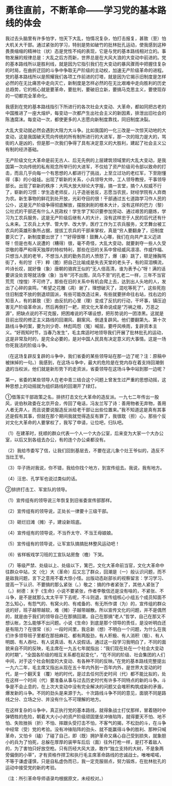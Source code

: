# 勇往直前，不断革命——学习党的基本路线的体会

我过去头脑里有许多怕字，怕天下大乱，怕情况复杂，怕打击报复，甚致（至）怕大机关大干部。通过紧张的学习，特别是势如破竹的批林批孔运动，使我感到这种畏畏缩缩的精神壮（状）态是党性不纯的表现，它是与党的基本路线相对立的。事物发展的规律总是：大乱之后方而新，世界总是在大风大浪的大变动中前进的。党的基本路线所以是胜利线，就是因为它指引我们在大变动的暴风骤雨中把握住复杂的时局，在曲折迂回的斗争中争取无产阶级的主动权，加速无产阶级革命的进程。党的基本路线所以是照耀我们各项工作前进的灯塔，就是因为它揭示旧制度是怎样必然的在无比痛苦中走向灭亡，新制度是怎样必然的在无比艰难中走向胜利的历史总趋势，它的核心就是要革命，要批判，要破旧立新，要搞马克思主义，要使现存的一切都完全革命化。

我感到在党的基本路线指引下所进行的各次社会大变动、大革命，都如同把古老的中国推进了一座大熔炉，每变动一次都产生出社会主义的新因素，排泄出旧社会的陈渣腐沫。每变动一次，都使更多的人志愿向新制度靠找，同旧制度决裂。

大乱大变动就必然会遇到大阻力大斗争。比如我国的一化三改是一次惊天动地的大变动，这是我国破天荒向传统的所有制所进行的大进军，那一次的阻力是大的，骂街的人是凶的，但是那一次我们争得了具有决定意义的大胜利，建起了社会主义公有制的经济基础。

无产阶级文化大革命是前无古人、后无先例的上层建筑领域里的大乱大变动，是我国第一次向传统的私有观念所举行的大进军，不仅给了资产阶级司令部以致命的打击，而且几乎向每一个有思想的人都进行了挑战，上至立过功的老红军，下至刚懂得（事）的小娃娃。出现了崭新的关系，小兵领导大帅，工人领导教授，干事领导部长。出现了崭新的秩序：大鸣大放大辩论大字报，搞一言堂，搞个人权威不行了，崭新的习惯：学生造老师反，儿子造爸爸反，志愿当农民，财经学院有人弃商为农。新生事物的鲜花到处开放，光彩夺目的很！干部通过五七道路学习作人民的公仆，这是无产阶级争得彻底解放，摆脱剥削的根本大计，没有这样的巴力（黎）公社式的干部还有什么人民政权！学生学了知识要参加劳动、通过艰苦的磨炼，学习为工农兵服务，这是无产阶级后继有人的大计，没有这样忠于人民的后代还有什么未来。工农兵上大学、管大学、改大学，医疗工作为工农兵服务，文艺舞台被工农兵的英雄形象所占据，提拔工农兵的干部来掌权，真是“穷人要翻身了，旧制度要灭亡了，新制度要出世了！”“好得很哪！鼓舞人心哪，我们在向共产主义迈进呀！但是也有人说遭的（糟得）很，毫不奇怪，大乱大变动，就要剥夺一些人久受崇敬的尊严和得天独厚的特权特利，那些在旧的关系中曾经威风凛凛、作威作福、只想当人民的老爷，不想当人民的勤务员的人愤怒了，爆（暴）跳了，顿足捶胸骂街了，有的甘（干）粹（脆）把自己比喻成是失去天堂的老头子，有的双泪横流，吟诗长叹，就好像（象）唐朝的骆宾王似的“无人倍高清，谁为表予心”呀！满的话要讲没处言呀就活像（象）当年“河不出图，凤鸟不至”的孔老二一样，三年不当官荒荒（惶惶）不可终了。那些在旧的关系中有机会爬上去，达到出人头地的人，发出了心碎的哀鸣，“希望之花雕（凋）谢了，理想破灭了，混吃等死了”，这些死抱住旧制度不放的倒退顽固派，有些可能改造过来，有些就要拼命往右站，找右边的知音人，有的甚致（至）由反抗的心里（理）变成了反抗的行动，干坏事，镇压迫害无产阶级革命派，然后再倒打一耙，把文化大革命说成是“万祸之根，万恶之源”，把缺点说的不可克服，把困难说的不堪设想，把形势说的一团漆黑。这就是目前出现的修正主义路线的回潮风、翻案风、倒退复辟风。他们要翻第九、第十次路线斗争的案，要为刘少奇、林彪鸣怨（冤）喊屈，要呼风唤雨，复辟资本主义。“好雨知时节，当春乃发生”，毛主席适时地领导我们开展了批林批孔的运动，这是非常及时的，是完全必要的，是对中国人民具有决定意义的大事情。这是一场你死我活的阶级斗争。

（在这场复辟反复辟的斗争中，我们省委的某些领导站在那一边了呢？注：原稿中被抹掉的一句。）我感到，在这场斗争中，最大的危险是在党内存在着支持回潮倒退的当权派，他们就是新形势下的走资派，省委领导在这场斗争中站到那一边呢？

第一，省委的某些领导人在老中青三结合这个问题上曾发生过严重的思想动摇，这种思想上的动摇就为组织路线的回潮开了绿灯。

①借落实干部政策之名，排挤打击文化大革命的造反派。一九七二年传出一股风，说伯秋政委在北京开会，传回了电话，冯友兰写了诗：善用物者无弃物，善用人者无弃人，而且说要说服造反派给老干部让出些位置来。”我不知道这是真有其事还是假有其事，但就在那个期间我就觉得造反有罪了，我很耽（担）心，那些个反对文化大革命的人要掌权了，我写了申请，让位吧，归队吧。

（1）在建革时，抚顺的群众代表一个人一个大办公室，后来变为大家一个大办公室，以后又到各组去办公，有的连个办公桌都没有。

（2）我给市委写了信，让我们回到基层去，不要在这儿象个灶王爷似的，造反不当灶王爷。

（3）华子扬对我说，你不错，我给你找个地方，到宣传组去。我说，我有地方。

（4）汪忠、孔学军也说过类似的话。

②排挤打击工、军宣队的领导。

（1）宣传组有的领导说三年恢复到旧省委宣传部那样。

（2）宣传组有的领导说，正处长一律要十三级干部。

（3）砸烂旧滩（摊）子，建设新班底。

（4）宣传组有的领导说，不当乔太守、不当王母娘娘。

（5）宣传组有的领导说，让军宣队搞搞批林整风运动吧！

（6）省样板戏学习班的工宣队站房詹（檐）下哭。

（7）等级严禁、处级以上、处级以下，篱巴，文化大革命前当官，文化大革命中往群众中站，文（化）大（革命）后又忘了群众，回潮是（一）般认识问题，而不是敌我问题，言下之意用不着大惊小怪。出版动态赵部长的视察留言：学习学习、提高一下认识、不要搞的那么紧张（。）敬之：搞的作者紧张了，其他人紧张了（。）树德：关于《生命》小说不要紧张，作者李敬信还是没有啥的，不紧张、不斗争，是不是就那么太太平平下去呢，不斗则退，宣传组核心小组五个成员知面不怎么知心，有怨气的、有窝火的、有戒备的、有无所作谓（为）的，宣传组的群众说的好，班子越带越软，难（摊）子越带越散。所以宣传文化的问题，并不是偶然的，就是由于我们的领导自己在那搞回潮，自己在那搞“老人”哲学，自己在那又不想认帐，怎么能够不出问题。小说《生命》到底是那个领导的责任，是没听明白还是有阻力？在很常（长）一段时间里，我总新（想）不明白一个问题，为什么在我们许多领导班子里都在那扭麻花、都有两股劲，有人积极、有人消积（极）、有人明朗、有人吞吐、有人说真话、有人说假话。通过这一段学习我明白了，不同的面貌来自不同的反映，毛主席在一九五七年就指出：“我们现在处在一个社会大变动的时期”，“全国各阶级的相互关系都在起变化”，“在不同的阶级、社会集团的人们中间，对于这个社会制度的大变动、有各种不同的反映。”在党的基本路线完整提出一九六二年，毛主席又指出从现在五十年内外到一百年内外，是世界大变动的时代，是一个翻天复（覆）地的时代，是过去任何历史时间（代）都不能比拟的，处在这样一个时间（代）要准备从事与过去历史时代有许多不同特点的新的斗争。斗争是不会止息的，在上次大变动中没有完全解决的问题又会堆积构筑成新的矛盾，爆发新的斗争。不同的劲头是来源于九、十次路线斗争不同的意见，面貌不同是路线之分、立场之分、并没有什么不可理解的地方。

在这样复杂的斗争中，真正执行党的基本路线，就得象战士打仗那样，冒着随时中弹牺牲的危险，朝着大大小小的资产阶级顽固堡垒冲锋陷阵，就得要天不怕、地不怕、失败挫拆（折）不怕、摔跟头受打击不怕，不客气的揭，不松劲的斗，在斗争中经常（受）党的考验。没有冲锋陷阵的劲头、就不能赢得斗争的胜利、那种只喊革命，又怕卡（磕）了碰了自己，即（既）拥护革命又痛心自己受到损失，就象胆小的兵为了怕死，总躲在厚厚的装甲车后后（面）往外打枪一样，是打不着敌人的，为了害怕只好放空枪。只有历经大风大浪，敢作“独立支持的大树，不是象两旁偏倒的小草”，才有资格作捍卫和执行毛主席革命路线的忠诚战士。唯唯喏喏，不等于谦虚谨慎，只是自私虚伪而已，我一定克服弱点，努力锻炼，在批林批孔的运动中接受党的新的考验。

（注：所引革命导师语录均根据原文，未经校对。）